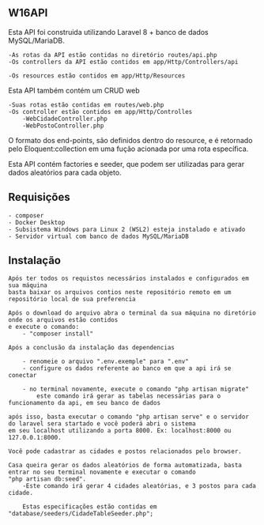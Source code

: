 
## W16API

Esta API foi construida utilizando Laravel 8 + banco de dados MySQL/MariaDB.

    -As rotas da API estão contidas no diretório routes/api.php 
    -Os controllers da API estão contidos em app/Http/Controllers/api

    -Os resources estão contidos em app/Http/Resources

Esta API também contém um CRUD web

    -Suas rotas estão contidas em routes/web.php
    -Os controller estão contidos em app/Http/Controlles 
        -WebCidadeController.php
        -WebPostoController.php

O formato dos end-points, são definidos dentro do resource, e é retornado pelo Eloquent:collection em uma fução
acionada por uma rota específica.

Esta API contém factories e seeder, que podem ser utilizadas para gerar dados aleatórios para cada objeto.

## Requisições
    - composer
    - Docker Desktop
    - Subsistema Windows para Linux 2 (WSL2) esteja instalado e ativado
    - Servidor virtual com banco de dados MySQL/MariaDB

## Instalação 

    Após ter todos os requistos necessários instalados e configurados em sua máquina
    basta baixar os arquivos contios neste repositório remoto em um repositório local de sua preferencia

    Após o download do arquivo abra o terminal da sua máquina no diretório onde os arquivos estão contidos
    e execute o comando:
        - "composer install"

    Após a conclusão da instalação das dependencias

        - renomeie o arquivo ".env.exemple" para ".env"
        - configure os dados referente ao banco em que a api irá se conectar

        - no terminal novamente, execute o comando "php artisan migrate"
            este comando irá gerar as tabelas necessárias para o funcionamento da api, em seu banco de dados
        
    após isso, basta executar o comando "php artisan serve" e o servidor do laravel sera startado e você poderá abri o sistema
    em seu localhost utilizando a porta 8000. Ex: localhost:8000 ou 127.0.0.1:8000.

    Você pode cadastrar as cidades e postos relacionados pelo browser.

    Casa queira gerar os dados aleatórios de forma automatizada, basta entrar no seu terminal novamente e executar o comando
    "php artisan db:seed".
        -Este comando irá gerar 4 cidades aleatórias, e 3 postos para cada cidade.

        Estas especificações estão contidas em "database/seeders/CidadeTableSeeder.php";
